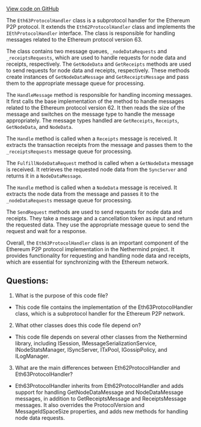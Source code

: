 [View code on GitHub](https://github.com/nethermindeth/nethermind/Nethermind.Network/P2P/Subprotocols/Eth/V63/Eth63ProtocolHandler.cs)

The `Eth63ProtocolHandler` class is a subprotocol handler for the Ethereum P2P protocol. It extends the `Eth62ProtocolHandler` class and implements the `IEthProtocolHandler` interface. The class is responsible for handling messages related to the Ethereum protocol version 63.

The class contains two message queues, `_nodeDataRequests` and `_receiptsRequests`, which are used to handle requests for node data and receipts, respectively. The `GetNodeData` and `GetReceipts` methods are used to send requests for node data and receipts, respectively. These methods create instances of `GetNodeDataMessage` and `GetReceiptsMessage` and pass them to the appropriate message queue for processing.

The `HandleMessage` method is responsible for handling incoming messages. It first calls the base implementation of the method to handle messages related to the Ethereum protocol version 62. It then reads the size of the message and switches on the message type to handle the message appropriately. The message types handled are `GetReceipts`, `Receipts`, `GetNodeData`, and `NodeData`.

The `Handle` method is called when a `Receipts` message is received. It extracts the transaction receipts from the message and passes them to the `_receiptsRequests` message queue for processing.

The `FulfillNodeDataRequest` method is called when a `GetNodeData` message is received. It retrieves the requested node data from the `SyncServer` and returns it in a `NodeDataMessage`.

The `Handle` method is called when a `NodeData` message is received. It extracts the node data from the message and passes it to the `_nodeDataRequests` message queue for processing.

The `SendRequest` methods are used to send requests for node data and receipts. They take a message and a cancellation token as input and return the requested data. They use the appropriate message queue to send the request and wait for a response.

Overall, the `Eth63ProtocolHandler` class is an important component of the Ethereum P2P protocol implementation in the Nethermind project. It provides functionality for requesting and handling node data and receipts, which are essential for synchronizing with the Ethereum network.
## Questions: 
 1. What is the purpose of this code file?
- This code file contains the implementation of the Eth63ProtocolHandler class, which is a subprotocol handler for the Ethereum P2P network.

2. What other classes does this code file depend on?
- This code file depends on several other classes from the Nethermind library, including ISession, IMessageSerializationService, INodeStatsManager, ISyncServer, ITxPool, IGossipPolicy, and ILogManager.

3. What are the main differences between Eth62ProtocolHandler and Eth63ProtocolHandler?
- Eth63ProtocolHandler inherits from Eth62ProtocolHandler and adds support for handling GetNodeDataMessage and NodeDataMessage messages, in addition to GetReceiptsMessage and ReceiptsMessage messages. It also overrides the ProtocolVersion and MessageIdSpaceSize properties, and adds new methods for handling node data requests.